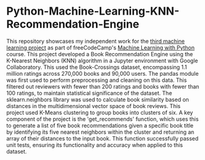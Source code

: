 # Python-Machine-Learning-KNN-Recommendation-Engine
This repository showcases my independent work for the [third machine learning project](https://www.freecodecamp.org/learn/machine-learning-with-python/machine-learning-with-python-projects/book-recommendation-engine-using-knn) as part of freeCodeCamp's [Machine Learning with Python](https://www.freecodecamp.org/learn/machine-learning-with-python) course. This project developed a Book Recommendation Engine using the K-Nearest Neighbors (KNN) algorithm in a Jupyter environment with Google Collaboratory. This used the Book-Crossings dataset, encompassing 1.1 million ratings across 270,000 books and 90,000 users. The pandas module was first used to perform preprocessing and cleaning on this data. This filtered out reviewers with fewer than 200 ratings and books with fewer than 100 ratings, to maintain statistical significance of the dataset. The sklearn.neighbors library was used to calculate book similarity based on distances in the multidimensional vector space of book reviews. This project used K-Means clustering to group books into clusters of six. A key component of the project is the 'get_recommends' function, which uses this to generate a list of five book recommendations given a specific book title by identifying its five nearest neighbors within the cluster and returning an array of their distances to the input book. This function successfully passed unit tests, ensuring its functionality and accuracy when applied to this dataset.


